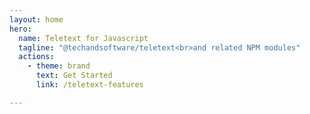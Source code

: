 ```yaml
---
layout: home
hero:
  name: Teletext for Javascript
  tagline: "@techandsoftware/teletext<br>and related NPM modules"
  actions:
    - theme: brand
      text: Get Started
      link: /teletext-features

---
```

